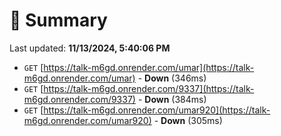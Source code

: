 # 📖 Summary
Last updated: **11/13/2024, 5:40:06 PM**

- `GET` [https://talk-m6gd.onrender.com/umar](https://talk-m6gd.onrender.com/umar) - **Down** (346ms)
- `GET` [https://talk-m6gd.onrender.com/9337](https://talk-m6gd.onrender.com/9337) - **Down** (384ms)
- `GET` [https://talk-m6gd.onrender.com/umar920](https://talk-m6gd.onrender.com/umar920) - **Down** (305ms)

